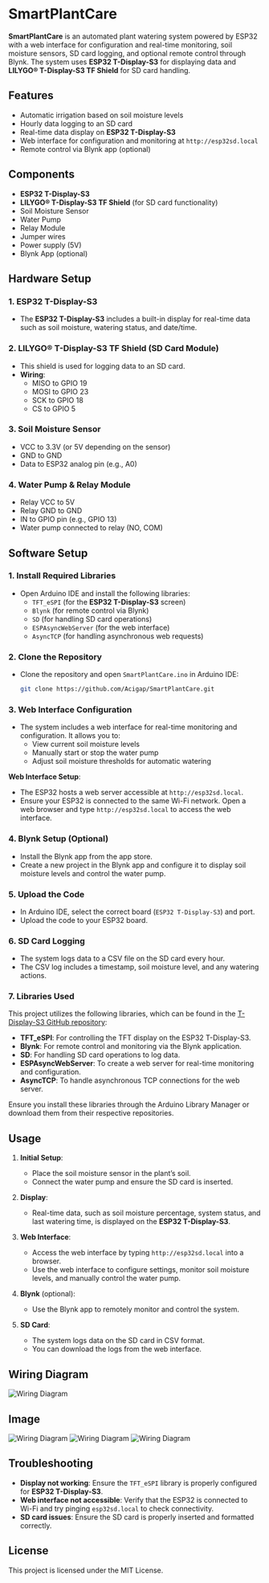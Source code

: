 
# SmartPlantCare

**SmartPlantCare** is an automated plant watering system powered by ESP32 with a web interface for configuration and real-time monitoring, soil moisture sensors, SD card logging, and optional remote control through Blynk. The system uses **ESP32 T-Display-S3** for displaying data and **LILYGO® T-Display-S3 TF Shield** for SD card handling.

## Features
- Automatic irrigation based on soil moisture levels
- Hourly data logging to an SD card
- Real-time data display on **ESP32 T-Display-S3**
- Web interface for configuration and monitoring at `http://esp32sd.local`
- Remote control via Blynk app (optional)

## Components
- **ESP32 T-Display-S3**
- **LILYGO® T-Display-S3 TF Shield** (for SD card functionality)
- Soil Moisture Sensor
- Water Pump
- Relay Module
- Jumper wires
- Power supply (5V)
- Blynk App (optional)

## Hardware Setup

### 1. ESP32 T-Display-S3
- The **ESP32 T-Display-S3** includes a built-in display for real-time data such as soil moisture, watering status, and date/time.

### 2. LILYGO® T-Display-S3 TF Shield (SD Card Module)
- This shield is used for logging data to an SD card.
- **Wiring**:
  - MISO to GPIO 19
  - MOSI to GPIO 23
  - SCK to GPIO 18
  - CS to GPIO 5

### 3. Soil Moisture Sensor
- VCC to 3.3V (or 5V depending on the sensor)
- GND to GND
- Data to ESP32 analog pin (e.g., A0)

### 4. Water Pump & Relay Module
- Relay VCC to 5V
- Relay GND to GND
- IN to GPIO pin (e.g., GPIO 13)
- Water pump connected to relay (NO, COM)

## Software Setup

### 1. Install Required Libraries
- Open Arduino IDE and install the following libraries:
  - `TFT_eSPI` (for the **ESP32 T-Display-S3** screen)
  - `Blynk` (for remote control via Blynk)
  - `SD` (for handling SD card operations)
  - `ESPAsyncWebServer` (for the web interface)
  - `AsyncTCP` (for handling asynchronous web requests)

### 2. Clone the Repository
- Clone the repository and open `SmartPlantCare.ino` in Arduino IDE:
  ```bash
  git clone https://github.com/Acigap/SmartPlantCare.git
  ```

### 3. Web Interface Configuration
- The system includes a web interface for real-time monitoring and configuration. It allows you to:
  - View current soil moisture levels
  - Manually start or stop the water pump
  - Adjust soil moisture thresholds for automatic watering

**Web Interface Setup**:
- The ESP32 hosts a web server accessible at `http://esp32sd.local`.
- Ensure your ESP32 is connected to the same Wi-Fi network. Open a web browser and type `http://esp32sd.local` to access the web interface.

### 4. Blynk Setup (Optional)
- Install the Blynk app from the app store.
- Create a new project in the Blynk app and configure it to display soil moisture levels and control the water pump.

### 5. Upload the Code
- In Arduino IDE, select the correct board (`ESP32 T-Display-S3`) and port.
- Upload the code to your ESP32 board.

### 6. SD Card Logging
- The system logs data to a CSV file on the SD card every hour.
- The CSV log includes a timestamp, soil moisture level, and any watering actions.

### 7. Libraries Used

This project utilizes the following libraries, which can be found in the [T-Display-S3 GitHub repository](https://github.com/Xinyuan-LilyGO/T-Display-S3):

- **TFT_eSPI**: For controlling the TFT display on the ESP32 T-Display-S3.
- **Blynk**: For remote control and monitoring via the Blynk application.
- **SD**: For handling SD card operations to log data.
- **ESPAsyncWebServer**: To create a web server for real-time monitoring and configuration.
- **AsyncTCP**: To handle asynchronous TCP connections for the web server.

Ensure you install these libraries through the Arduino Library Manager or download them from their respective repositories.

## Usage

1. **Initial Setup**:
   - Place the soil moisture sensor in the plant’s soil.
   - Connect the water pump and ensure the SD card is inserted.

2. **Display**:
   - Real-time data, such as soil moisture percentage, system status, and last watering time, is displayed on the **ESP32 T-Display-S3**.

3. **Web Interface**:
   - Access the web interface by typing `http://esp32sd.local` into a browser.
   - Use the web interface to configure settings, monitor soil moisture levels, and manually control the water pump.

4. **Blynk** (optional):
   - Use the Blynk app to remotely monitor and control the system.

5. **SD Card**:
   - The system logs data on the SD card in CSV format.
   - You can download the logs from the web interface.

## Wiring Diagram
![Wiring Diagram](image/beradbord.PNG)


## Image 
![Wiring Diagram](image/IMG_2482.jpeg)
![Wiring Diagram](image/IMG_2568.jpeg)
![Wiring Diagram](image/IMG_2716.png)

## Troubleshooting

- **Display not working**: Ensure the `TFT_eSPI` library is properly configured for **ESP32 T-Display-S3**.
- **Web interface not accessible**: Verify that the ESP32 is connected to Wi-Fi and try pinging `esp32sd.local` to check connectivity.
- **SD card issues**: Ensure the SD card is properly inserted and formatted correctly.

## License
This project is licensed under the MIT License.
